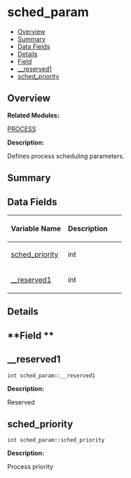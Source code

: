 # sched\_param<a name="EN-US_TOPIC_0000001054918203"></a>

-   [Overview](#section1919335631165637)
-   [Summary](#section822903092165637)
-   [Data Fields](#pub-attribs)
-   [Details](#section1922242769165637)
-   [Field](#section1914080122165637)
-   [\_\_reserved1](#acb37f14728d7e330728ec2cd3f7ae6df)
-   [sched\_priority](#aa0f2640949273f2c30549ed8d1bb197e)

## **Overview**<a name="section1919335631165637"></a>

**Related Modules:**

[PROCESS](process.md)

**Description:**

Defines process scheduling parameters. 

## **Summary**<a name="section822903092165637"></a>

## Data Fields<a name="pub-attribs"></a>

<a name="table530000484165637"></a>
<table><thead align="left"><tr id="row1174717846165637"><th class="cellrowborder" valign="top" width="50%" id="mcps1.1.3.1.1"><p id="p33629088165637"><a name="p33629088165637"></a><a name="p33629088165637"></a>Variable Name</p>
</th>
<th class="cellrowborder" valign="top" width="50%" id="mcps1.1.3.1.2"><p id="p569502222165637"><a name="p569502222165637"></a><a name="p569502222165637"></a>Description</p>
</th>
</tr>
</thead>
<tbody><tr id="row148671456165637"><td class="cellrowborder" valign="top" width="50%" headers="mcps1.1.3.1.1 "><p id="p983861071165637"><a name="p983861071165637"></a><a name="p983861071165637"></a><a href="sched_param.md#aa0f2640949273f2c30549ed8d1bb197e">sched_priority</a></p>
</td>
<td class="cellrowborder" valign="top" width="50%" headers="mcps1.1.3.1.2 "><p id="p2052215516165637"><a name="p2052215516165637"></a><a name="p2052215516165637"></a>int </p>
</td>
</tr>
<tr id="row1859771274165637"><td class="cellrowborder" valign="top" width="50%" headers="mcps1.1.3.1.1 "><p id="p1940754742165637"><a name="p1940754742165637"></a><a name="p1940754742165637"></a><a href="sched_param.md#acb37f14728d7e330728ec2cd3f7ae6df">__reserved1</a></p>
</td>
<td class="cellrowborder" valign="top" width="50%" headers="mcps1.1.3.1.2 "><p id="p2124397519165637"><a name="p2124397519165637"></a><a name="p2124397519165637"></a>int </p>
</td>
</tr>
</tbody>
</table>

## **Details**<a name="section1922242769165637"></a>

## **Field **<a name="section1914080122165637"></a>

## \_\_reserved1<a name="acb37f14728d7e330728ec2cd3f7ae6df"></a>

```
int sched_param::__reserved1
```

 **Description:**

Reserved 

## sched\_priority<a name="aa0f2640949273f2c30549ed8d1bb197e"></a>

```
int sched_param::sched_priority
```

 **Description:**

Process priority 

